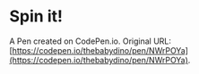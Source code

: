 # Spin it!

A Pen created on CodePen.io. Original URL: [https://codepen.io/thebabydino/pen/NWrPOYa](https://codepen.io/thebabydino/pen/NWrPOYa).

